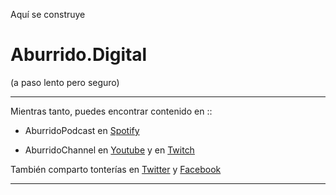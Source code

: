 Aquí se construye 
# Aburrido.Digital
(a paso lento pero seguro)

-----

Mientras tanto, puedes encontrar contenido en ::

- AburridoPodcast en [Spotify](https://open.spotify.com/show/4xdv0YQSe6WTdvtHoOAsdR "El espacio para hablar de todo y de nada.")

- AburridoChannel en [Youtube](https://www.youtube.com/channel/UCTf7S_bB7Vqd3hx1nFP46Tg "A veces comparto algún tutorial sobre algo.") y en [Twitch](https://www.twitch.tv/AburridoChan/ "Comúnmente haciendo el ridículo en algún videojuego.")

También comparto tonterías en [Twitter](https://twitter.com/AburridoChan "Tonterías en máximo 140 caracteres.") y [Facebook](https://www.facebook.com/AburridoChan/ "Tonterías sin límite de caracteres, pero lo normal es que sean memes robados.")

-----
